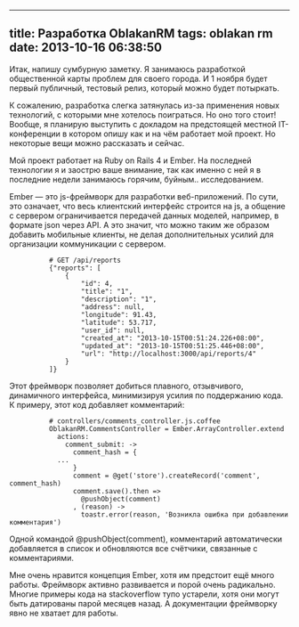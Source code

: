 ---
title: Разработка OblakanRM
tags: oblakan rm
date: 2013-10-16 06:38:50
-------------------------

Итак, напишу сумбурную заметку. Я занимаюсь разработкой общественной карты проблем для своего города. И 1 ноября будет первый публичный, тестовый релиз, который можно будет потыркать.

К сожалению, разработка слегка затянулась из-за применения новых технологий, с которыми мне хотелось поиграться. Но оно того стоит! Вообще, я планирую выступить с докладом на предстоящей местной IT-конференции в котором опишу как и на чём работает мой проект. Но некоторые вещи можно рассказать и сейчас.

Мой проект работает на Ruby on Rails 4 и Ember. На последней технологии я и заострю ваше внимание, так как именно с ней я в последние недели занимаюсь горячим, буйным.. исследованием.

Ember — это js-фреймворк для разработки веб-приложений. По сути, это означает, что весь клиентский интерфейс строится на js, а общение с сервером ограничивается передачей данных моделей, например, в формате json через API. А это значит, что можно таким же образом добавить мобильные клиенты, не делая дополнительных усилий для организации коммуникации с сервером.

              # GET /api/reports
              {"reports": [    
                  {
                      "id": 4,
                      "title": "1",
                      "description": "1",
                      "address": null,
                      "longitude": 91.43,
                      "latitude": 53.717,
                      "user_id": null,
                      "created_at": "2013-10-15T00:51:24.226+08:00",
                      "updated_at": "2013-10-15T00:51:25.446+08:00",
                      "url": "http://localhost:3000/api/reports/4"
                  }
              ]}
              
Этот фреймворк позволяет добиться плавного, отзывчивого, динамичного интерфейса, минимизируя усилия по поддержанию кода. К примеру, этот код добавляет комментарий:

              # controllers/comments_controller.js.coffee
              OblakanRM.CommentsController = Ember.ArrayController.extend
                actions:
                  comment_submit: ->
                    comment_hash = {
              	...
                    }
                    comment = @get('store').createRecord('comment', comment_hash)
                    comment.save().then =>        
                      @pushObject(comment)
                    , (reason) ->
                      toastr.error(reason, 'Возникла ошибка при добавлении комментария')
              
Одной командой @pushObject(comment), комментарий автоматически добавляется в список и обновляются все счётчики, связанные с комментариями.

Мне очень нравится концепция Ember, хотя им предстоит ещё много работы. Фреймворк активно развивается и порой очень радикально. Многие примеры кода на stackoverflow тупо устарели, хотя они могут быть датированы парой месяцев назад. А документации фреймворку явно не хватает для работы.